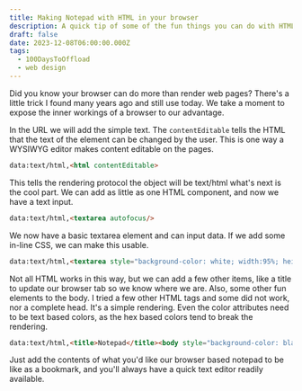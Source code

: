 ```yaml
---
title: Making Notepad with HTML in your browser
description: A quick tip of some of the fun things you can do with HTML and your browser
draft: false
date: 2023-12-08T06:00:00.000Z
tags:
  - 100DaysToOffload
  - web design
---
```


Did you know your browser can do more than render web pages? There's a little trick I found many years ago and still use today. We take a moment to expose the inner workings of a browser to our advantage.

In the URL we will add the simple text. The `contentEditable` tells the HTML that the text of the element can be changed by the user. This is one way a WYSIWYG editor makes content editable on the pages.

```html
data:text/html,<html contentEditable>
```

This tells the rendering protocol the object will be text/html what's next is the cool part. We can add as little as one HTML component, and now we have a text input.

```html
data:text/html,<textarea autofocus/>
```

We now have a basic textarea element and can input data. If we add some in-line CSS, we can make this usable.

```html
data:text/html,<textarea style="background-color: white; width:95%; height:95%; padding:20px; font-size:1em; font-family: arial; color:black; border:1px solid black; border-left: 10px solid blue; margin-left: 30px; resize: none;" autofocus/>
```

Not all HTML works in this way, but we can add a few other items, like a title to update our browser tab so we know where we are. Also, some other fun elements to the body. I tried a few other HTML tags and some did not work, nor a complete head. It's a simple rendering. Even the color attributes need to be text based colors, as the hex based colors tend to break the rendering.

```html
data:text/html,<title>Notepad</title><body style="background-color: black;"><textarea style="background-color: black; width:95%; height:95%; padding:20px; font-size:1em; font-family: arial; color:white; border:1px solid black; border-left: 10px solid blue; margin-left: 30px; resize: none;" autofocus/>
```

Just add the contents of what you'd like our browser based notepad to be like as a bookmark, and you'll always have a quick text editor readily available.
